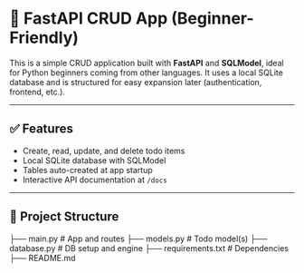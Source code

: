 # 🐍 FastAPI CRUD App (Beginner-Friendly)

This is a simple CRUD application built with **FastAPI** and **SQLModel**, ideal for Python beginners coming from other languages. It uses a local SQLite database and is structured for easy expansion later (authentication, frontend, etc.).

---

## ✅ Features

- Create, read, update, and delete todo items
- Local SQLite database with SQLModel
- Tables auto-created at app startup
- Interactive API documentation at `/docs`

---

## 📁 Project Structure

├── main.py # App and routes
├── models.py # Todo model(s)
├── database.py # DB setup and engine
├── requirements.txt # Dependencies
├── README.md
